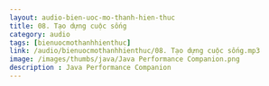 ```yaml
---
layout: audio-bien-uoc-mo-thanh-hien-thuc
title: 08. Tạo dựng cuộc sống 
category: audio
tags: [bienuocmothanhhienthuc]
link: /audio/bienuocmothanhhienthuc/08. Tạo dựng cuộc sống.mp3 
image: /images/thumbs/java/Java Performance Companion.png
description : Java Performance Companion 
---
```












